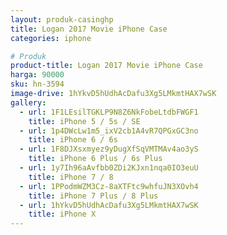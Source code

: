 ```yaml
---
layout: produk-casinghp
title: Logan 2017 Movie iPhone Case
categories: iphone

# Produk
product-title: Logan 2017 Movie iPhone Case
harga: 90000
sku: hn-3594
image-drive: 1hYkvD5hUdhAcDafu3Xg5LMkmtHAX7wSK
gallery:
  - url: 1F1LEsilTGKLP9N8Z6NkFobeLtdbFWGF1
    title: iPhone 5 / 5s / SE
  - url: 1p4DWcLw1m5_ixV2cb1A4vR7QPGxGC3no
    title: iPhone 6 / 6s
  - url: 1F8DJXsxmyez9yDugXfSqVMTMAv4ao3yS
    title: iPhone 6 Plus / 6s Plus
  - url: 1y7Ih96aAvfbb0ZDi2KJxn1nqa0IO3euU
    title: iPhone 7 / 8
  - url: 1PPodmWZM3Cz-8aXTFtc9whfuJN3XOvh4
    title: iPhone 7 Plus / 8 Plus
  - url: 1hYkvD5hUdhAcDafu3Xg5LMkmtHAX7wSK
    title: iPhone X
---
```

